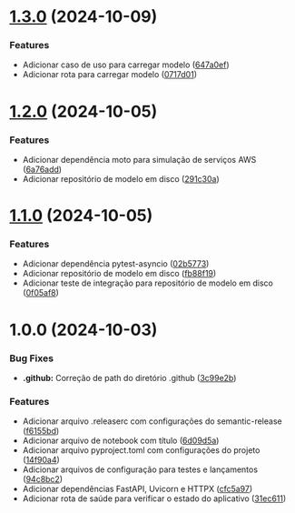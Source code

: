 # [1.3.0](https://github.com/ernane/case-machine-learning-engineer-pleno/compare/v1.2.0...v1.3.0) (2024-10-09)


### Features

* Adicionar caso de uso para carregar modelo ([647a0ef](https://github.com/ernane/case-machine-learning-engineer-pleno/commit/647a0eff916067c67190daddf46bd5189a24619e))
* Adicionar rota para carregar modelo ([0717d01](https://github.com/ernane/case-machine-learning-engineer-pleno/commit/0717d0164553c6c00a66eaf9ac47b8edaccae6f8))

# [1.2.0](https://github.com/ernane/case-machine-learning-engineer-pleno/compare/v1.1.0...v1.2.0) (2024-10-05)


### Features

* Adicionar dependência moto para simulação de serviços AWS ([6a76add](https://github.com/ernane/case-machine-learning-engineer-pleno/commit/6a76add0eb38e1ba084887da11976a4f64c87839))
* Adicionar repositório de modelo em disco ([291c30a](https://github.com/ernane/case-machine-learning-engineer-pleno/commit/291c30ac7e7f7de14042ecd178cc60fb79dfd790))

# [1.1.0](https://github.com/ernane/case-machine-learning-engineer-pleno/compare/v1.0.0...v1.1.0) (2024-10-05)


### Features

* Adicionar dependência pytest-asyncio ([02b5773](https://github.com/ernane/case-machine-learning-engineer-pleno/commit/02b57732eea3b5335a303dbf214d6a4e54187ed1))
* Adicionar repositório de modelo em disco ([fb88f19](https://github.com/ernane/case-machine-learning-engineer-pleno/commit/fb88f19513e4020653172f22b783ebb048a72b93))
* Adicionar teste de integração para repositório de modelo em disco ([0f05af8](https://github.com/ernane/case-machine-learning-engineer-pleno/commit/0f05af851608646bbe0d5ec00507ad916195d680))

# 1.0.0 (2024-10-03)


### Bug Fixes

* **.github:** Correção de path do diretório .github ([3c99e2b](https://github.com/ernane/case-machine-learning-engineer-pleno/commit/3c99e2bc46db9d93a497b0a4cf61c8b3ab9c9663))


### Features

* Adicionar arquivo .releaserc com configurações do semantic-release ([f6155bd](https://github.com/ernane/case-machine-learning-engineer-pleno/commit/f6155bd410562a1eddcee9cabb1ceb4cb77c966c))
* Adicionar arquivo de notebook com título ([6d09d5a](https://github.com/ernane/case-machine-learning-engineer-pleno/commit/6d09d5a6db92ffea169448de80bacaf401998be4))
* Adicionar arquivo pyproject.toml com configurações do projeto ([14f90a4](https://github.com/ernane/case-machine-learning-engineer-pleno/commit/14f90a425899e1094101477e6e7521ab949e30fd))
* Adicionar arquivos de configuração para testes e lançamentos ([94c8bc2](https://github.com/ernane/case-machine-learning-engineer-pleno/commit/94c8bc21ee79c99f56d8b23a298ee623abb99581))
* Adicionar dependências FastAPI, Uvicorn e HTTPX ([cfc5a97](https://github.com/ernane/case-machine-learning-engineer-pleno/commit/cfc5a97cb254de6dc064f0176bb30a96f411ac7c))
* Adicionar rota de saúde para verificar o estado do aplicativo ([31ec611](https://github.com/ernane/case-machine-learning-engineer-pleno/commit/31ec61179d5f01c63d11ce16416e1684ac404acc))
